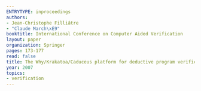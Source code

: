```yaml
---
ENTRYTYPE: inproceedings
authors:
- Jean-Christophe Filliâtre
- "Claude March\xE9"
booktitle: International Conference on Computer Aided Verification
layout: paper
organization: Springer
pages: 173-177
read: false
title: The Why/Krakatoa/Caduceus platform for deductive program verification
year: 2007
topics:
- verification
---
```

